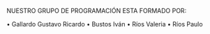 NUESTRO GRUPO DE PROGRAMACIÓN ESTA FORMADO POR:

• Gallardo Gustavo Ricardo
• Bustos Iván
• Ríos Valeria
• Ríos Paulo
